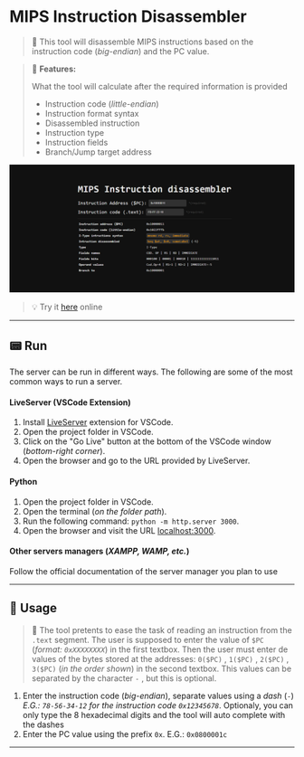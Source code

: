 # MIPS Instruction Disassembler

> 📖 This tool will disassemble MIPS instructions based on the instruction code (*big-endian*) and the PC value.

> 🧰 **Features:**
> 
> What the tool will calculate after the required information is provided
> 
> - Instruction code (*little-endian*)
> - Instruction format syntax
> - Disassembled instruction
> - Instruction type
> - Instruction fields
> - Branch/Jump target address


![Alt text](resources/image.png)

> 💡 Try it [here](https://www.0xporti.com/mips-disassembler) online

-------------------------------------------------------------

## 📟 Run 

The server can be run in different ways. The following are some of the most common ways to run a server.

#### LiveServer (VSCode Extension)

1. Install [LiveServer](https://marketplace.visualstudio.com/items?itemName=ritwickdey.LiveServer) extension for VSCode.
2. Open the project folder in VSCode.
3. Click on the "Go Live" button at the bottom of the VSCode window (*bottom-right corner*). 
4. Open the browser and go to the URL provided by LiveServer.
  
#### Python

1. Open the project folder in VSCode.
2. Open the terminal (*on the folder path*).
3. Run the following command: `python -m http.server 3000`.
4. Open the browser and visit the URL [localhost:3000](http://localhost:3000).
   
#### Other servers managers (*XAMPP, WAMP, etc.*)

Follow the official documentation of the server manager you plan to use

-------------------------------------------------------------

## 💭 Usage

> 🧠 The tool pretents to ease the task of reading an instruction from the `.text` segment. The user is supposed to enter the value of `$PC` (*format: `0xXXXXXXXX`*) in the first textbox. Then the user must enter de values of the bytes stored at the addresses: `0($PC)` , `1($PC)` , `2($PC)` , `3($PC)` (*in the order shown*) in the second textbox. This values can be separated by the character `-` , but this is optional.

1. Enter the instruction code (*big-endian*), separate values using a *dash* (`-`) *E.G.: `78-56-34-12` for the instruction code `0x12345678`*. Optionaly, you can only type the 8 hexadecimal digits and the tool will auto complete with the dashes
2. Enter the PC value using the prefix `0x`. E.G.: `0x0800001c`

-------------------------------------------------------------

